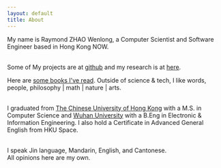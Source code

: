 ```yaml
---
layout: default
title: About
---
```

My name is Raymond ZHAO Wenlong, a Computer Scientist and Software Engineer based in Hong Kong NOW.    
<br>

Some of My projects are at [github](https://github.com/muyun) and my research is at [here](http://muyun.github.io/research/).  

Here are [some books I've read](https://www.goodreads.com/review/list/8677506-raymond?shelf=currently-reading). Outside of science & tech, I like words, people, philosophy | math | nature | arts.   
<br> 

I graduated from [The Chinese University of Hong Kong](http://www.cuhk.edu.hk/english/index.html) with a M.S. in Computer Science and [Wuhan University](https://www.sciencemag.org/collections/celebrating-125-years-academic-excellence-wuhan-university-1893-2018?fbclid=IwAR0RzFSkpxaI8wk61JDnE7p6SWr7SlKXLyoFHkrg4-iqKGiRyE2gZfaGl8s) with a B.Eng in Electronic & Information Engineering. I also hold a Certificate in Advanced General English from HKU Space.     
<br>  
 
I speak Jin language, Mandarin, English, and Cantonese.   
All opinions here are my own.    
<br> 






